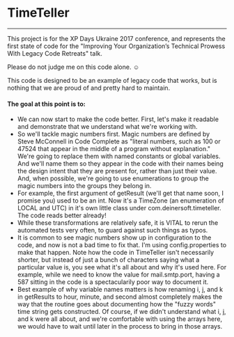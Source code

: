 # TimeTeller
------------

This project is for the XP Days Ukraine 2017 conference, and represents the first state of code for the "Improving Your Organization’s Technical Prowess With Legacy Code Retreats" talk.

Please do not judge me on this code alone. ☺ 

This code is designed to be an example of legacy code that works, but is nothing that we are proud of and pretty hard to maintain.

#### The goal at this point is to:
* We can now start to make the code better.  First, let's make it readable and demonstrate that we understand what we're working with.
* So we'll tackle magic numbers first.  Magic numbers are defined by Steve McConnell in Code Complete as "literal numbers, such as 100 or 47524 that appear in the middle of a program without explanation."  We're going to replace them with named constants or global variables.  And we'll name them so they appear in the code with their names being the design intent that they are present for, rather than just their value.  And, when possible, we're going to use enumerations to group the magic numbers into the groups they belong in.
* For example, the first argument of getResult (we'll get that name soon, I promise you) used to be an int.  Now it's a TimeZone (an enumeration of LOCAL and UTC) in it's own little class under com.deinersoft.timeteller.  The code reads better already!
* While these transformations are relatively safe, it is VITAL to rerun the automated tests very often, to guard against such things as typos.
* It is common to see magic numbers show up in configuration to the code, and now is not a bad time to fix that.  I'm using config.properties to make that happen.  Note how the code in TimeTeller isn't necessarily shorter, but instead of just a bunch of characters saying what a particular value is, you see what it's all about and why it's used here.  For example, while we need to know the value for mail.smtp.port, having a 587 sitting in the code is a spectacularily poor way to document it.
* Best example of why variable names matters is how renaming i, j, and k in getResults to hour, minute, and second almost completely makes the way that the routine goes about documenting how the "fuzzy words" time string gets constructed.  Of course, if we didn't understand what i, j, and k were all about, and we're comfortable with using the arrays here, we would have to wait until later in the process to bring in those arrays.